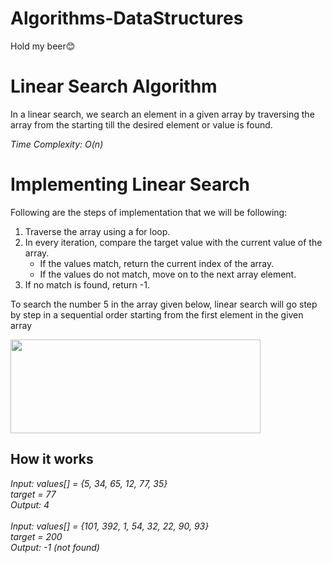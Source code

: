 # Algorithms-DataStructures

Hold my beer😊
# Linear Search Algorithm
In a linear search, we search an element in a given array by traversing the array from the starting till the desired element or value is found.

*Time Complexity: O(n)*

# Implementing Linear Search
Following are the steps of implementation that we will be following:

1. Traverse the array using a for loop.
2. In every iteration, compare the target value with the current value of the array.
    - If the values match, return the current index of the array.
    - If the values do not match, move on to the next array element.
3. If no match is found, return -1.

To search the number 5 in the array given below, linear search will go step by step in a sequential order starting from the first element in the given array

<img src="https://www.studytonight.com/data-structures/images/linear-search-array.png" width="400" height="150" align="center">

## How it works <br/>

*Input: values[] = {5, 34, 65, 12, 77, 35} <br/>
target = 77  <br/>
Output: 4    <br/><br/>
Input: values[] = {101, 392, 1, 54, 32, 22, 90, 93} <br/>
target = 200 <br/>
Output: -1 (not found)*
